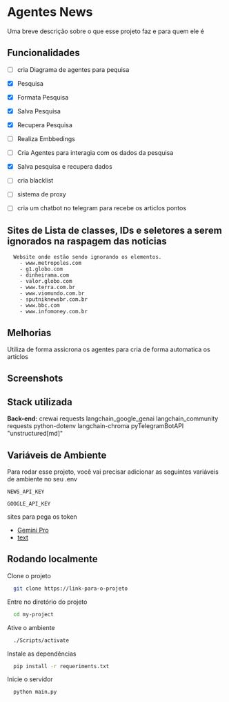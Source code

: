 
# Agentes News

Uma breve descrição sobre o que esse projeto faz e para quem ele é


## Funcionalidades
- [ ] cria Diagrama de agentes para pequisa 
- [x]  Pesquisa
- [x]  Formata Pesquisa
- [x] Salva Pesquisa
- [x] Recupera Pesquisa
- [ ] Realiza Embbedings
- [ ] Cria Agentes para interagia com os dados da pesquisa
- [x] Salva pesquisa e recupera dados
- [ ] cria blacklist
- [ ] sistema de proxy
- [ ] cria um chatbot no telegram para recebe os articlos pontos




## Sites de Lista de classes, IDs e seletores a serem ignorados na raspagem das noticias
      Website onde estão sendo ignorando os elementos.
        - www.metropoles.com
        - g1.globo.com
        - dinheirama.com
        - valor.globo.com
        - www.terra.com.br
        - www.viomundo.com.br
        - sputniknewsbr.com.br
        - www.bbc.com
        - www.infomoney.com.br

## Melhorias

Utiliza de forma assicrona os agentes para cria de forma automatica os articlos


## Screenshots



## Stack utilizada

**Back-end:** 
crewai 
requests 
langchain_google_genai 
langchain_community
requests
python-dotenv
langchain-chroma
pyTelegramBotAPI
"unstructured[md]"


## Variáveis de Ambiente

Para rodar esse projeto, você vai precisar adicionar as seguintes variáveis de ambiente no seu .env

`NEWS_API_KEY`

`GOOGLE_API_KEY`


sites para pega os token
- [Gemini Pro](https://ai.google.dev/)
- [text](https://newsapi.org/)

## Rodando localmente

Clone o projeto

```bash
  git clone https://link-para-o-projeto
```

Entre no diretório do projeto

```bash
  cd my-project
```
Ative o ambiente
```bash
  ./Scripts/activate
```

Instale as dependências

```bash
  pip install -r requeriments.txt
```

Inicie o servidor

```bash
  python main.py
```
